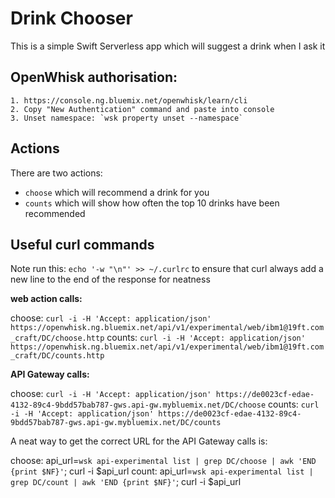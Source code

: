 # Drink Chooser

This is a simple Swift Serverless app which will suggest a drink when I ask it


## OpenWhisk authorisation:

    1. https://console.ng.bluemix.net/openwhisk/learn/cli
    2. Copy "New Authentication" command and paste into console
    3. Unset namespace: `wsk property unset --namespace`


## Actions

There are two actions:

* `choose` which will recommend a drink for you
* `counts` which will show how often the top 10 drinks have been recommended


## Useful curl commands

Note run this: `echo '-w "\n"' >> ~/.curlrc` to ensure that curl always add a new line to the end of the response for neatness 

**web action calls:**

choose: `curl -i -H 'Accept: application/json' https://openwhisk.ng.bluemix.net/api/v1/experimental/web/ibm1@19ft.com_craft/DC/choose.http`
counts: `curl -i -H 'Accept: application/json' https://openwhisk.ng.bluemix.net/api/v1/experimental/web/ibm1@19ft.com_craft/DC/counts.http`


**API Gateway calls:**

choose: `curl -i -H 'Accept: application/json' https://de0023cf-edae-4132-89c4-9bdd57bab787-gws.api-gw.mybluemix.net/DC/choose`
counts: `curl -i -H 'Accept: application/json' https://de0023cf-edae-4132-89c4-9bdd57bab787-gws.api-gw.mybluemix.net/DC/counts`


A neat way to get the correct URL for the API Gateway calls is:

choose: api_url=`wsk api-experimental list | grep DC/choose | awk 'END {print $NF}'`; curl -i $api_url
count: api_url=`wsk api-experimental list | grep DC/count | awk 'END {print $NF}'`; curl -i $api_url
